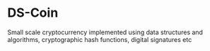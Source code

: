 # DS-Coin
Small scale cryptocurrency implemented using data structures and algorithms, cryptographic hash functions, digital signatures etc
